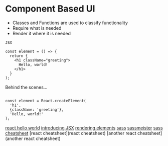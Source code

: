 # Component Based UI

- Classes and Functions are used to classify functionality
- Require what is needed 
- Render it where it is needed


```
JSX

const element = () => {
  return {
    <h1 className="greeting">
      Hello, world!
    </h1>
  }
);
```
Behind the scenes…
```

const element = React.createElement(
  'h1',
  {className: 'greeting'},
  'Hello, world!'
);
```
[react hello world](https://facebook.github.io/react/docs/hello-world.html)
[introducing JSX](https://facebook.github.io/react/docs/introducing-jsx.html)
[rendering elements](https://facebook.github.io/react/docs/rendering-elements.html)
[sass](https://sass-lang.com/)
[sassmeister](http://www.sassmeister.com/)
[sass cheatsheet](https://devhints.io/sass)
[react cheatsheet](react cheatsheet)
[another react cheatsheet](another react cheatsheet)
